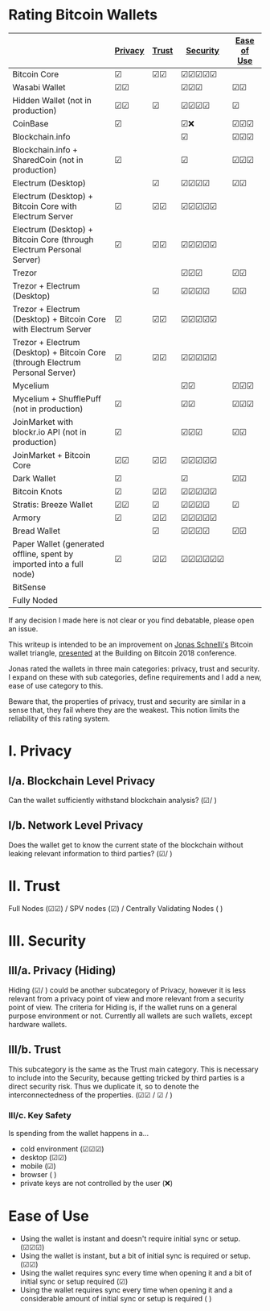# Rating Bitcoin Wallets

|                                                                               | [Privacy](#i-privacy)        | [Trust](#ii-trust)          | [Security](#iii-security)                                   | [Ease of Use](#ease-of-use)           |
|-------------------------------------------------------------------------------|----------------|----------------|--------------------------------------------|-----------------------|
| Bitcoin Core                                                                  | &#9745;        | &#9745;&#9745; | &#9745;&#9745;&#9745;&#9745;&#9745;        |                       |
| Wasabi Wallet                                                                 | &#9745;&#9745; |                | &#9745;&#9745;&#9745;                      | &#9745;&#9745;        |
| Hidden Wallet (not in production)                                             | &#9745;&#9745; | &#9745;        | &#9745;&#9745;&#9745;&#9745;               | &#9745;               |
| CoinBase                                                                      | &#9745;        |                | &#9745;&#10060;                            | &#9745;&#9745;&#9745; |
| Blockchain.info                                                               |                |                | &#9745;                                    | &#9745;&#9745;&#9745; |
| Blockchain.info + SharedCoin (not in production)                              | &#9745;        |                | &#9745;                                    | &#9745;&#9745;&#9745; |
| Electrum (Desktop)                                                            |                | &#9745;        | &#9745;&#9745;&#9745;&#9745;               | &#9745;&#9745;        |
| Electrum (Desktop) + Bitcoin Core with Electrum Server                        | &#9745;        | &#9745;&#9745; | &#9745;&#9745;&#9745;&#9745;&#9745;        |                       |
| Electrum (Desktop) + Bitcoin Core (through Electrum Personal Server)          | &#9745;        | &#9745;&#9745; | &#9745;&#9745;&#9745;&#9745;&#9745;        |                       |
| Trezor                                                                        |                |                | &#9745;&#9745;&#9745;                      | &#9745;&#9745;        |
| Trezor + Electrum (Desktop)                                                   |                | &#9745;        | &#9745;&#9745;&#9745;&#9745;               | &#9745;&#9745;        |
| Trezor + Electrum (Desktop) + Bitcoin Core with Electrum Server               | &#9745;        | &#9745;&#9745; | &#9745;&#9745;&#9745;&#9745;&#9745;        |                       |
| Trezor + Electrum (Desktop) + Bitcoin Core (through Electrum Personal Server) | &#9745;        | &#9745;&#9745; | &#9745;&#9745;&#9745;&#9745;&#9745;        |                       |
| Mycelium                                                                      |                |                | &#9745;&#9745;                             | &#9745;&#9745;&#9745; |
| Mycelium + ShufflePuff (not in production)                                    | &#9745;        |                | &#9745;&#9745;                             | &#9745;&#9745;&#9745; |
| JoinMarket with blockr.io API (not in production)                             | &#9745;        |                | &#9745;&#9745;&#9745;                      | &#9745;&#9745;        |
| JoinMarket + Bitcoin Core                                                     | &#9745;&#9745; | &#9745;&#9745; | &#9745;&#9745;&#9745;&#9745;&#9745;        |                       |
| Dark Wallet                                                                   | &#9745;        |                | &#9745;                                    | &#9745;&#9745;        |
| Bitcoin Knots                                                                 | &#9745;        | &#9745;&#9745; | &#9745;&#9745;&#9745;&#9745;&#9745;        |                       |
| Stratis: Breeze Wallet                                                        | &#9745;&#9745; | &#9745;        | &#9745;&#9745;&#9745;&#9745;               | &#9745;               |
| Armory                                                                        | &#9745;        | &#9745;&#9745; | &#9745;&#9745;&#9745;&#9745;&#9745;        |                       |
| Bread Wallet                                                                  |                | &#9745;        | &#9745;&#9745;&#9745;&#9745;               | &#9745;&#9745;        |
| Paper Wallet (generated offline, spent by imported into a full node)          | &#9745;        | &#9745;&#9745; | &#9745;&#9745;&#9745;&#9745;&#9745;&#9745; |                       |
| BitSense
| Fully Noded

If any decision I made here is not clear or you find debatable, please open an issue. 

This writeup is intended to be an improvement on [Jonas Schnelli's](https://github.com/jonasschnelli) Bitcoin wallet triangle, [presented](https://www.youtube.com/watch?v=XORDEX-RrAI&feature=youtu.be&t=3440) at the Building on Bitcoin 2018 conference.

Jonas rated the wallets in three main categories: privacy, trust and security. I expand on these with sub categories, define requirements and I add a new, ease of use category to this.

Beware that, the properties of privacy, trust and security are similar in a sense that, they fail where they are the weakest. This notion limits the reliability of this rating system.

# I. Privacy

## I/a. Blockchain Level Privacy

Can the wallet sufficiently withstand blockchain analysis? (&#9745;/ )

## I/b. Network Level Privacy

Does the wallet get to know the current state of the blockchain without leaking relevant information to third parties? (&#9745;/ )

# II. Trust

Full Nodes (&#9745;&#9745;) / SPV nodes (&#9745;) / Centrally Validating Nodes ( )

# III. Security

## III/a. Privacy (Hiding)

Hiding (&#9745;/ ) could be another subcategory of Privacy, however it is less relevant from a privacy point of view and more relevant from a security point of view. The criteria for Hiding is, if the wallet runs on a general purpose environment or not. Currently all wallets are such wallets, except hardware wallets.

## III/b. Trust

This subcategory is the same as the Trust main category. This is necessary to include into the Security, because getting tricked by third parties is a direct security risk. Thus we duplicate it, so to denote the interconnectedness of the properties. (&#9745;&#9745; / &#9745; / ) 

### III/c. Key Safety

Is spending from the wallet happens in a...
- cold environment (&#9745;&#9745;&#9745;)
- desktop (&#9745;&#9745;)
- mobile (&#9745;)
- browser ( )
- private keys are not controlled by the user (&#10060;)

# Ease of Use

- Using the wallet is instant and doesn't require initial sync or setup. (&#9745;&#9745;&#9745;)
- Using the wallet is instant, but a bit of initial sync is required or setup. (&#9745;&#9745;)
- Using the wallet requires sync every time when opening it and a bit of initial sync or setup required (&#9745;)
- Using the wallet requires sync every time when opening it and a considerable amount of initial sync or setup is required ( )
